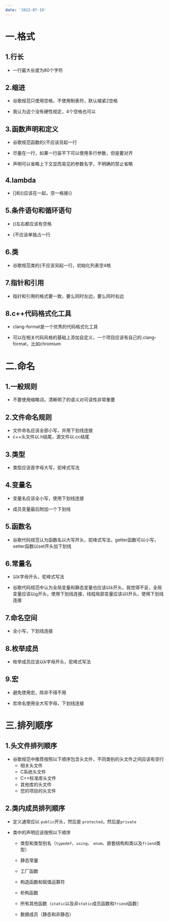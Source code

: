 ```yaml
---
date: '2022-07-19'
---
```


# 一.格式

## 1.行长

- 一行最大长度为80个字符

## 2.缩进

- 谷歌规范只使用空格，不使用制表符，默认缩紧2空格

- 我认为这个没有硬性规定，4个空格也可以

## 3.函数声明和定义

- 谷歌规范函数的{不应该另起一行

- 尽量在一行，如果一行装不下可以使用多行参数，但是要对齐

- 声明可以省略上下文显而易见的参数名字，不明确的禁止省略

## 4.lambda

- []和()应该在一起，空一格接{}

## 5.条件语句和循环语句

- ()左右都应该有空格

- {不应该单独占一行

## 6.类

- 谷歌规范类的{不应该另起一行，初始化列表空4格

## 7.指针和引用

- 指针和引用的格式要一致，要么同时左边，要么同时右边

## 8.c++代码格式化工具

- clang-format是一个优秀的代码格式化工具

- 可以在相关代码风格的基础上添加自定义，一个项目应该有自己的.clang-format，比如chromium

# 二.命名

## 1.一般规则

- 不要使用缩略词，清晰明了的语义对可读性非常重要

## 2.文件命名规则

- 文件命名应该全部小写，并用下划线连接
- c++头文件以.h结尾，源文件以.cc结尾

## 3.类型

- 类型应该首字母大写，驼峰式写法

## 4.变量名

- 变量名应该全小写，使用下划线连接

- 成员变量最后附加一个下划线

## 5.函数名

- 谷歌代码规范认为函数名以大写开头，驼峰式写法，getter函数可以小写，setter函数以set开头加下划线

## 6.常量名

- 以k字母开头，驼峰式写法

- 谷歌代码规范中认为全局变量和静态变量也应该以k开头，我觉得不妥，全局变量应该以g开头，使用下划线连接，线程局部变量应该以t开头，使用下划线连接

## 7.命名空间

- 全小写，下划线连接

## 8.枚举成员

- 枚举成员应该以k字母开头，驼峰式写法

## 9.宏

- 避免使用宏，除非不得不用

- 宏命名使用全大写字母，下划线连接

# 三.排列顺序

## 1.头文件排列顺序

- 谷歌规范中推荐按照以下顺序包含头文件，不同类别的头文件之间应该有空行
  - 相关头文件
  - C系统头文件
  - C++标准库头文件
  - 其他库的头文件
  - 您的项目的头文件

## 2.类内成员排列顺序

- 定义通常应以 `public`开头，然后是 `protected`，然后是`private`

- 类中的声明应该按照以下顺序
  
  - 类型和类型别名（`typedef`、`using`、 `enum`、嵌套结构和类以及`friend`类型）
  
  - 静态常量
  
  - 工厂函数
  
  - 构造函数和赋值运算符
  
  - 析构函数
  
  - 所有其他函数（`static`以及非`static`成员函数和`friend`函数）
  
  - 数据成员（静态和非静态）
